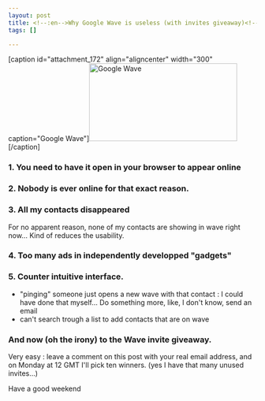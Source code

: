 ```yaml
--- 
layout: post
title: <!--:en-->Why Google Wave is useless (with invites giveaway)<!--:-->
tags: []

---
```

<!--:en-->[caption id="attachment_172" align="aligncenter" width="300" caption="Google Wave"]<a href="http://jfoucher.comcdn.jfoucher.com/uploads/2009/11/Screenshot-1.png"><img class="size-medium wp-image-172" title="Google Wave" src="http://jfoucher.comcdn.jfoucher.com/uploads/2009/11/Screenshot-1-300x158.png" alt="Google Wave" width="300" height="158" /></a>[/caption]
<h3>1. You need to have it open in your browser to appear online</h3>
<h3>2. Nobody is ever online for that exact reason.</h3>
<h3>3. All my contacts disappeared</h3>
For no apparent reason, none of my contacts are showing in wave right now... Kind of reduces the usability.
<h3>4. Too many ads in independently developped "gadgets"</h3>
<h3>5. Counter intuitive interface.</h3>
<ul>
	<li>"pinging" someone just opens a new wave with that contact : I could have done that myself... Do something more, like, I don't know, send an email</li>
	<li>can't search trough a list to add contacts that are on wave</li>
</ul>

<h3>And now (oh the irony) to the Wave invite giveaway.</h3>

Very easy : leave a comment on this post with your real email address, and on Monday at 12 GMT I'll pick ten winners. (yes I have that many unused invites...)

Have a good weekend
<!--:-->
